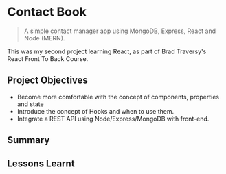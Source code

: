 # Contact Book

> A simple contact manager app using MongoDB, Express, React and Node (MERN).

This was my second project learning React, as part of Brad Traversy's React Front To Back Course.

## Project Objectives

- Become more comfortable with the concept of components, properties and state
- Introduce the concept of Hooks and when to use them.
- Integrate a REST API using Node/Express/MongoDB with front-end.

## Summary


## Lessons Learnt
